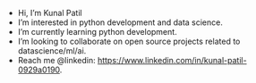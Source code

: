 - Hi, I’m Kunal Patil
- I’m interested in python development and data science.
- I’m currently learning python development.
- I’m looking to collaborate on open source projects related to datascience/ml/ai.
- Reach me @linkedin: https://www.linkedin.com/in/kunal-patil-0929a0190. 

<!---
Kunnalpatil/Kunnalpatil is a ✨ special ✨ repository because its `README.md` (this file) appears on your GitHub profile.
You can click the Preview link to take a look at your changes.
--->
